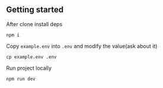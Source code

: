 ## Getting started

After clone install deps

```
npm i
```

Copy `example.env` into `.env` and modify the value(ask about it)

```
cp example.env .env
```

Run project locally

```
npm run dev
```
